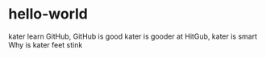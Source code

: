 # hello-world
kater learn GitHub, GitHub is good
kater is gooder at HitGub, kater is smart
Why is kater feet stink
